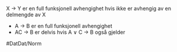 X -> Y er en full funksjonell avhengighet hvis ikke er avhengig av en delmengde av X

*	A -> B er en full funksjonell avhengighet
*	AC -> B er delvis hvis A $\vee$ C -> B også gjelder

#DatDat/Norm